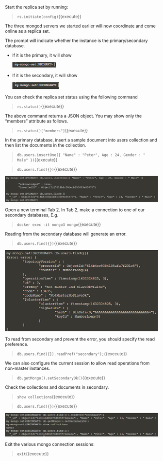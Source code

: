 Start the replica set by running:
> `rs.initiate(config)`{{execute}}

The three mongod servers we started earlier will now coordinate and come online as a replica set.

The prompt will indicate whether the instance is the primary/secondary database. 
- If it is the primary, it will show

  ![Picture7](./assets/Picture7.png)

- If it is the secondary, it will show

  ![Picture8](./assets/Picture8.png)
 
You can check the replica set status using the following command
> `rs.status()`{{execute}}

The above command returns a JSON object. You may show only the “members” attribute as follows.
> `rs.status()["members"]`{{execute}}

In the primary database, insert a sample document into users collection and then list the documents in the collection.
> `db.users.insertOne({ "Name" : "Peter", Age : 24, Gender : " Male" })`{{execute}}

> `db.users.find({})`{{execute}}

![Picture9](./assets/Picture9.png)

Open a new terminal Tab 2. In Tab 2, make a connection to one of our secondary databases, E.g.
> `docker exec -it mongo3 mongo`{{execute}}

Reading from the secondary database will generate an error.
> `db.users.find({})`{{execute}}

![Picture10](./assets/Picture10.png)

To read from secondary and prevent the error, you should specify the read preference. 
> `db.users.find({}).readPref("secondary");`{{execute}}

We can also configure the current session to allow read operations from non-master instances.
> `db.getMongo().setSecondaryOk()`{{execute}}

Check the collections and documents in secondary.
> `show collections`{{execute}}

> `db.users.find({})`{{execute}}

![Picture11](./assets/Picture11.png)

Exit the various mongo connection sessions:
> `exit`{{execute}}